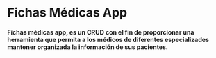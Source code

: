 # Fichas Médicas App

#### Fichas médicas app, es un CRUD con el fin de proporcionar una herramienta que permita a los médicos de diferentes especializades mantener organizada la información de sus pacientes.